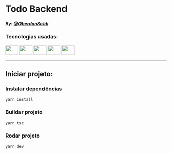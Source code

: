 # Todo Backend

##### By: [@OberdanSoldi](https://github.com/OberdanSoldi)

### Tecnologias usadas:
<div>
    <img height="30" width="40" src="https://cdn.jsdelivr.net/gh/devicons/devicon/icons/nodejs/nodejs-original.svg" />
    <img height="30" width="40" src="https://cdn.jsdelivr.net/gh/devicons/devicon/icons/typescript/typescript-original.svg" />
    <img height="30" width="40" src="https://cdn.jsdelivr.net/gh/devicons/devicon/icons/express/express-original.svg" />
    <img height="30" width="40" src="https://cdn.jsdelivr.net/gh/devicons/devicon/icons/yarn/yarn-original.svg" />
    <img height="30" width="40" src="https://cdn.jsdelivr.net/gh/devicons/devicon/icons/mysql/mysql-original.svg" />


</div>

---

## Iniciar projeto:

### Instalar dependências
```
yarn install
```

### Buildar projeto
```
yarn tsc
```

### Rodar projeto
```
yarn dev
```